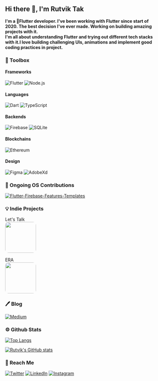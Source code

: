 ## Hi there 👋, I'm Rutvik Tak

**I'm a 💙Flutter developer. I've been working with Flutter since start of 2020. The best decision I've ever made. Working on building amazing projects with it.**</br>**I'm all about understanding Flutter and trying out different tech stacks with it.I love building challenging UIs, animations and implement good coding practices in project.**



### 🧰 Toolbox

#### Frameworks
![Flutter](https://img.shields.io/badge/Flutter-02569B?style=for-the-badge&logo=flutter&logoColor=white) 
![Node.js](https://img.shields.io/badge/Node.js-339933?style=for-the-badge&logo=nodedotjs&logoColor=white)

#### Languages

![Dart](https://img.shields.io/badge/Dart-0175C2?style=for-the-badge&logo=dart&logoColor=white) 
![TypeScript](https://img.shields.io/badge/TypeScript-007ACC?style=for-the-badge&logo=typescript&logoColor=white)


#### Backends
![Firebase](https://img.shields.io/badge/firebase-ffca28?style=for-the-badge&logo=firebase&logoColor=black)
![SQLite](https://img.shields.io/badge/SQLite-07405E?style=for-the-badge&logo=sqlite&logoColor=white)

#### Blockchains
![Ethereum](https://img.shields.io/badge/Ethereum-A6A9AA?style=for-the-badge&logo=ethereum&logoColor=white)

#### Design
![Figma](https://img.shields.io/badge/Figma-F24E1E?style=for-the-badge&logo=figma&logoColor=white)
![AdobeXd](https://img.shields.io/badge/Adobe%20XD-470137?style=for-the-badge&logo=Adobe%20XD&logoColor=#FF61F6)
</br>
### 📖 Ongoing OS Contributions

<p>

[![Flutter-Firebase-Features-Templates](https://github-readme-stats.vercel.app/api/pin/?username=rutvik110&repo=Flutter-Firebase-Features-Templates&show_owner=true)](https://github.com/rutvik110/Flutter-Firebase-Features-Templates)

</p>

### 💡 Indie Projects
  Let's Talk</br>[<img src="https://www.notion.so/image/https%3A%2F%2Fs3-us-west-2.amazonaws.com%2Fsecure.notion-static.com%2Fe81d6d26-d23a-4dd3-a30b-4899f358da7a%2Flets_talk.png?table=block&id=e0dde8f9-d358-4d4d-a0cf-d36ea7937645&spaceId=753c3c75-c788-421b-b759-6de577f28f56&width=3070&userId=ad3ea218-1c94-4c4a-8cbc-df7ce83e823d&cache=v2" height="100" width="100" style="border-radius:10px;">](https://www.notion.so/Let-s-Talk-User-Doc-e0dde8f9d3584d4da0cfd36ea7937645)

 ERA</br>[<img src="https://play-lh.googleusercontent.com/FKTVZYYj2_F7rGbKy9mm6QP3mgfrkX0kk_Kewq594JrBQawK9GOZGW5i-boFg6fPJJc=s360-rw" height="100" width="100" style="border-radius:10px;">](https://play.google.com/store/apps/details?id=com.erapp.era)
</br>
### 🖊️ Blog

[![Medium](https://img.shields.io/badge/Medium-12100E?style=for-the-badge&logo=medium&logoColor=white)](https://medium.com/@takrutvik)
</br>


### ⚙️ Github Stats


[![Top Langs](https://github-readme-stats.vercel.app/api/top-langs/?username=rutvik110&layout=compact&hide=javascript,html,css)](https://github.com/anuraghazra/github-readme-stats)


<!-- [![Rutvik's wakatime stats](https://github-readme-stats.vercel.app/api/wakatime?username=rutvik110)](https://github.com/anuraghazra/github-readme-stats) -->


[![Rutvik's GitHub stats](https://github-readme-stats.vercel.app/api?username=rutvik110&theme=tokyonight&count_private=true&show_icons=true)](https://github.com/anuraghazra/github-readme-stats)

### 👋 Reach Me
[![Twitter](https://img.shields.io/badge/Twitter-1DA1F2?style=for-the-badge&logo=twitter&logoColor=white)](https://twitter.com/TakRutvik)
[![LinkedIn](https://img.shields.io/badge/LinkedIn-0077B5?style=for-the-badge&logo=linkedin&logoColor=white)](https://www.linkedin.com/in/rutvik-tak-046196191/)
[![Instagram](https://img.shields.io/badge/Instagram-E4405F?style=for-the-badge&logo=instagram&logoColor=white)](https://www.instagram.com/smiling_rutvik/)
    

